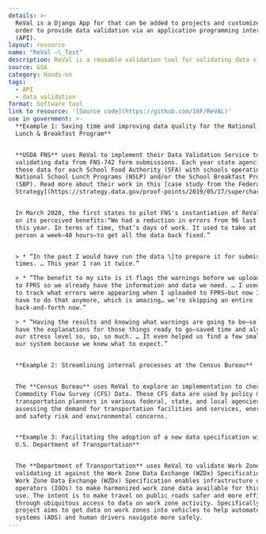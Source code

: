 ```yaml
---
details: >-
  ReVal is a Django App for that can be added to projects and customized in
  order to provide data validation via an application programming interface
  (API).
layout: resource
name: "ReVal —\_Test"
description: ReVal is a reusable validation tool for validating data via API.
source: GSA
category: Hands-on
tags:
  - API
  - data validation
format: Software tool
link to resource: '[Source code](https://github.com/18F/ReVAL)'
use in government: >-
  **Example 1: Saving time and improving data quality for the National School
  Lunch & Breakfast Program**


  **USDA FNS** uses ReVal to implement their Data Validation Service tool for
  validating data from FNS-742 form submissions. Each year state agencies report
  these data for each School Food Authority (SFA) with schools operating the
  National School Lunch Programs (NSLP) and/or the School Breakfast Program
  (SBP). Read more about their work in this [case study from the Federal Data
  Strategy](https://strategy.data.gov/proof-points/2019/05/17/supercharging-data-through-validation-as-a-service/).


  In March 2020, the first states to pilot FNS's instantiation of ReVal reported
  on its perceived benefits:“We had a reduction in errors from 96 last year to 2
  this year. In terms of time, that’s days of work. It used to take at least one
  person a week—40 hours—to get all the data back fixed.”


  > * “In the past I would have run the data \[to prepare it for submission] 6-8
  times. … This year I ran it twice.”

  > * “The benefit to my site is it flags the warnings before we upload the data
  to FPRS so we already have the information and data we need. … I used to have
  to track what errors were appearing when I uploaded to FPRS—but now I don’t
  have to do that anymore, which is amazing… we’re skipping an entire
  back-and-forth now.”

  > * “Having the results and knowing what warnings are going to be—so I can
  have the explanations for those things ready to go—saved time and also lowered
  our stress level so, so, so much. … It even helped us find a few small bugs in
  our system because we knew what to expect.”


  **Example 2: Streamlining internal processes at the Census Bureau**


  The **Census Bureau** uses ReVal to explore an implementation to check
  Commodity Flow Survey (CFS) Data. These CFS data are used by policy makers and
  transportation planners in various federal, state, and local agencies for
  assessing the demand for transportation facilities and services, energy use,
  and safety risk and environmental concerns.


  **Example 3: Facilitating the adoption of a new data specification with the
  U.S. Department of Transportation**


  The **Department of Transportation** uses ReVal to validate Work Zone Data by
  validating it against the Work Zone Data Exchange (WZDx) Specification. The
  Work Zone Data Exchange (WZDx) Specification enables infrastructure owners and
  operators (IOOs) to make harmonized work zone data available for third party
  use. The intent is to make travel on public roads safer and more efficient
  through ubiquitous access to data on work zone activity. Specifically, the
  project aims to get data on work zones into vehicles to help automated driving
  systems (ADS) and human drivers navigate more safely.
---
```

